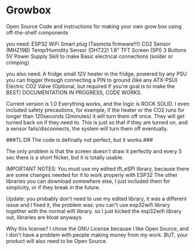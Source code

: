 # Growbox
Open Source Code and instructions for making your own grow box using off-the-shelf components

you need:
ESP32
WiFi Smart plug (Tasmota firmware!!!)
CO2 Sensor (MHZ19B)
Temp/Humidity Sensor (DHT22)
1.8" TFT Screen (SPI)
3 Buttons
5V Power Supply 
Skill to make Basic electrical connections (solder or crimping)

you also need:
A fridge 
small 12V heater in the fridge, powered by any PSU you can trigger through connecting a PIN to ground (like any ATX-PSU)
Electric CO2 Valve (Optional, but required if you're goal is to make the BEST)
DOCUMENTATION IN PROGRESS, CODE WORKS.

Current version is 1.0
Everything works, and the logic is ROCK SOLID.
I even included safety precautions, for example, if the heater or the CO2 runs for longer than 120seconds (2minutes) it will turn them off once.
They will get turned back on if they need to.
This is just so that if they are turned on, and a sensor fails/disconnects, the system will turn them off eventually.

###TL:DR The code is definatly not perfect, but it works.###

The only problem is that the screen doesn't draw it perfectly and every 5 sec there is a short flicker, but it is totally usable.

IMPORTANT NOTES:
You must use my edited tft_eSPI library, because there are some changes needed for it to work properly with ESP32 
The other libraries you can download somewhere else, I just included them for simplicity, or if they break in the future.

Update: you probably don't need to use my edited library, it was a different issue and I fixed it, the problem was: you can't use esp32wifi library together with the normal wifi library. so I just kicked the esp32wifi library out, libraries are bloat anyways.


Why this license?
I chose the GNU License because I like Open Source, and I don't have a problem with people making money from my work. BUT, your product will also need to be Open Source.
